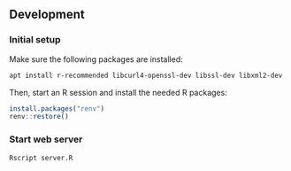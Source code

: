 ## Development

### Initial setup

Make sure the following packages are installed:

```sh
apt install r-recommended libcurl4-openssl-dev libssl-dev libxml2-dev
```

Then, start an R session and install the needed R packages:

```R
install.packages("renv")
renv::restore()
```

### Start web server

```sh
Rscript server.R
```
